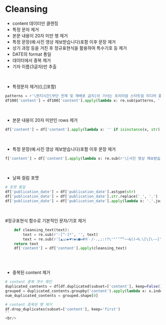 # Cleansing
- content 데이터만 클렌징
- 특정 문자 제거
- 본문 내용이 20자 미만 행 제거
- 특정 문장(예:사진 영상 제보받습니다)포함 이후 문장 제거
- 상기 과정 등을 거친 후 정규표현식을 활용하여 특수기호 등 제거
- DATE의 format 통일
- 데이터에서 중복 제거
- 기자 이름(3글자)만 추출

<br/>

- 특정문자 제거((),[]포함)
```python
patterns = r'\현지시간|무단 전재 및 재배포 금지|이 기사는 프리미엄 스타트업 미디어 플랫폼 한경 긱스에 게재된 기사입니다'
df100['content'] = df100['content'].apply(lambda x: re.sub(patterns, '', x) if isinstance(x, str) else x)
```
<br/>

- 본문 내용이 20자 미만인 rows 제거
```python
df['content'] = df['content'].apply(lambda x: '' if isinstance(x, str) and len(x.split()) < 20 else x)
```
<br/>

- 특정 문장(예:사진 영상 제보받습니다)포함 이후 문장 제거
```python
f['content'] = df['content'].apply(lambda x: re.sub(r'\[사진 영상 제보받습니다.*\]|■ 제보하기.*', '', x) if isinstance(x, str) else x)
```
<br/>

- 날짜 컬럼 포맷 
```python
# 포맷 통일
df['publication_date'] = df['publication_date'].astype(str)
df['publication_date'] = df['publication_date'].str.replace('_', '.')
df['publication_date'] = df['publication_date'].apply(lambda x: '.'.join(x.split('.')[:3]) if len(x.split('.')) > 2 else x)
```
<br/>

#정규표현식 함수로 기본적인 문자/기호 제거
```python    
    def cleansing_text(text):
        text = re.sub(r'☞[^☞]*', '', text)
        text = re.sub(r'[▲△▷▶▼▽◆◇■=#※ㆍ/·.,;:!?\'"‘’“”~∼&()→%․\[\]\-–]', '', text)
    return text
    df['content'] = df['content'].apply(cleansing_text)
    
```
<br/>

- 중복된 content 제거
```python
# content 중복 갯수 확인
duplicated_contents = df[df.duplicated(subset=['content'], keep=False)]
grouped = duplicated_contents.groupby('content').apply(lambda x: x.index.tolist()).reset_index(name='indices')
num_duplicated_contents = grouped.shape[0]

# content 중복된 행 제거
df.drop_duplicates(subset=['content'], keep='first')
``
<br/>

